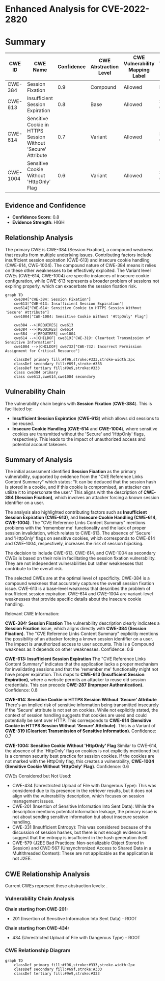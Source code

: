 # Enhanced Analysis for CVE-2022-2820

# Summary
| CWE ID | CWE Name | Confidence | CWE Abstraction Level | CWE Vulnerability Mapping Label | CWE-Vulnerability Mapping Notes |
|---|---|---|---|---|---|
| CWE-384 | Session Fixation | 0.9 | Compound | Allowed | Primary CWE |
| CWE-613 | Insufficient Session Expiration | 0.8 | Base | Allowed | Secondary CWE |
| CWE-614 | Sensitive Cookie in HTTPS Session Without 'Secure' Attribute | 0.7 | Variant | Allowed | Secondary CWE |
| CWE-1004 | Sensitive Cookie Without 'HttpOnly' Flag | 0.6 | Variant | Allowed | Secondary CWE |

## Evidence and Confidence

*   **Confidence Score:** 0.8
*   **Evidence Strength:** HIGH

## Relationship Analysis
The primary CWE is CWE-384 (Session Fixation), a compound weakness that results from multiple underlying issues. Contributing factors include insufficient session expiration (CWE-613) and insecure cookie handling (CWE-614, CWE-1004). The compound nature of CWE-384 means it relies on these other weaknesses to be effectively exploited. The Variant level CWEs (CWE-614, CWE-1004) are specific instances of insecure cookie configuration, while CWE-613 represents a broader problem of sessions not expiring properly, which can exacerbate the session fixation risk.

```mermaid
graph TD
    cwe384["CWE-384: Session Fixation"]
    cwe613["CWE-613: Insufficient Session Expiration"]
    cwe614["CWE-614: Sensitive Cookie in HTTPS Session Without 'Secure' Attribute"]
    cwe1004["CWE-1004: Sensitive Cookie Without 'HttpOnly' Flag"]
    
    cwe384 -->|REQUIRES| cwe613
    cwe384 -->|REQUIRES| cwe614
    cwe384 -->|REQUIRES| cwe1004
    cwe614 -->|CHILDOF| cwe319["CWE-319: Cleartext Transmission of Sensitive Information"]
    cwe1004 -->|CHILDOF| cwe732["CWE-732: Incorrect Permission Assignment for Critical Resource"]
    
    classDef primary fill:#f96,stroke:#333,stroke-width:2px
    classDef secondary fill:#69f,stroke:#333
    classDef tertiary fill:#9e9,stroke:#333
    class cwe384 primary
    class cwe613,cwe614,cwe1004 secondary
```

## Vulnerability Chain
The vulnerability chain begins with **Session Fixation** (**CWE-384**). This is facilitated by:
  - **Insufficient Session Expiration** (**CWE-613**) which allows old sessions to be reused.
  - **Insecure Cookie Handling** (**CWE-614** and **CWE-1004**), where sensitive cookies are transmitted without the 'Secure' and 'HttpOnly' flags, respectively.
This leads to the impact of unauthorized access and potential account takeover.

## Summary of Analysis
The initial assessment identified **Session Fixation** as the primary vulnerability, supported by evidence from the "CVE Reference Links Content Summary" which states: "It can be deduced that the session hash is stored in a cookie, and if this cookie is compromised, an attacker can utilize it to impersonate the user." This aligns with the description of **CWE-384 (Session Fixation)**, which involves an attacker forcing a known session identifier on a user.

The analysis also highlighted contributing factors such as **Insufficient Session Expiration (CWE-613)**, and **Insecure Cookie Handling (CWE-614, CWE-1004)**. The "CVE Reference Links Content Summary" mentions problems with the 'remember me' functionality and the lack of proper session invalidation, which relates to CWE-613. The absence of 'Secure' and 'HttpOnly' flags on sensitive cookies, which corresponds to CWE-614 and CWE-1004, respectively, increases the risk of session hijacking.

The decision to include CWE-613, CWE-614, and CWE-1004 as secondary CWEs is based on their role in facilitating the session fixation vulnerability. They are not independent vulnerabilities but rather weaknesses that contribute to the overall risk.

The selected CWEs are at the optimal level of specificity. CWE-384 is a compound weakness that accurately captures the overall session fixation issue. CWE-613 is a base-level weakness that describes the problem of insufficient session expiration. CWE-614 and CWE-1004 are variant-level weaknesses that provide specific details about the insecure cookie handling.

Relevant CWE Information:

**CWE-384: Session Fixation**
The vulnerability description clearly indicates a **Session Fixation** issue, which aligns directly with **CWE-384 (Session Fixation)**. The "CVE Reference Links Content Summary" explicitly mentions the possibility of an attacker forcing a known session identifier on a user. The impact is unauthorized access to user accounts. This is a Compound weakness as it depends on other weaknesses.
Confidence: 0.9

**CWE-613: Insufficient Session Expiration**
The "CVE Reference Links Content Summary" indicates that the application lacks a proper mechanism for invalidating sessions and that the 'remember me' functionality might not have proper expiration. This maps to **CWE-613 (Insufficient Session Expiration)**, where a website permits an attacker to reuse old session credentials. This can precede **CWE-287 (Improper Authentication)**.
Confidence: 0.8

**CWE-614: Sensitive Cookie in HTTPS Session Without 'Secure' Attribute**
There's an implied risk of sensitive information being transmitted insecurely if the 'Secure' attribute is not set on cookies. While not explicitly stated, the context of session handling suggests that cookies are used and could potentially be sent over HTTP. This corresponds to **CWE-614 (Sensitive Cookie in HTTPS Session Without 'Secure' Attribute)**. This is a Variant of **CWE-319 (Cleartext Transmission of Sensitive Information)**.
Confidence: 0.7

**CWE-1004: Sensitive Cookie Without 'HttpOnly' Flag**
Similar to CWE-614, the absence of the 'HttpOnly' flag on cookies is not explicitly mentioned but is a common security best practice for session cookies. If the cookies are not marked with the HttpOnly flag, this creates a vulnerability, **CWE-1004 (Sensitive Cookie Without 'HttpOnly' Flag)**.
Confidence: 0.6

CWEs Considered but Not Used:

*   CWE-434 (Unrestricted Upload of File with Dangerous Type): This was considered due to its presence in the retriever results, but it does not align with the vulnerability description, which focuses on session management issues.
*   CWE-201 (Insertion of Sensitive Information Into Sent Data): While the description mentions potential information leakage, the primary issue is not about sending sensitive information but about insecure session handling.
*   CWE-331 (Insufficient Entropy): This was considered because of the discussion of session hashes, but there is not enough evidence to suggest that the entropy is insufficient in the hash generation itself.
*   CWE-579 (J2EE Bad Practices: Non-serializable Object Stored in Session) and CWE-567 (Unsynchronized Access to Shared Data in a Multithreaded Context): These are not applicable as the application is not J2EE.


## CWE Relationship Analysis

Current CWEs represent these abstraction levels: .


### Vulnerability Chain Analysis

**Chain starting from CWE-201:**
- 201 (Insertion of Sensitive Information Into Sent Data) - ROOT


**Chain starting from CWE-434:**
- 434 (Unrestricted Upload of File with Dangerous Type) - ROOT



### CWE Relationship Diagram

```mermaid
graph TD
    classDef primary fill:#f96,stroke:#333,stroke-width:2px
    classDef secondary fill:#69f,stroke:#333
    classDef tertiary fill:#9e9,stroke:#333
```